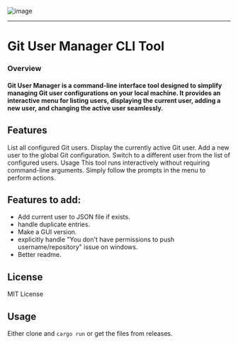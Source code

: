 
![image](https://github.com/user-attachments/assets/2fdeb612-ea29-496f-8a6d-2229b9611a94)

<hr/>

# Git User Manager CLI Tool

### Overview

#### Git User Manager is a command-line interface tool designed to simplify managing Git user configurations on your local machine. It provides an interactive menu for listing users, displaying the current user, adding a new user, and changing the active user seamlessly.

## Features
List all configured Git users.
Display the currently active Git user.
Add a new user to the global Git configuration.
Switch to a different user from the list of configured users.
Usage
This tool runs interactively without requiring command-line arguments. Simply follow the prompts in the menu to perform actions.



## Features to add:

 - Add current user to JSON file if exists. 
 -  handle duplicate entries.
 -  Make a GUI version. 
 - explicitly handle "You don't have permissions to push
   username/repository" issue on windows.
  - Better readme.

## License 
MIT License


## Usage
Either clone and `cargo run` or get the files from releases.
